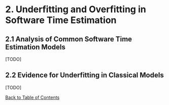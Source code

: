# 2. Underfitting and Overfitting in Software Time Estimation

## 2.1 Analysis of Common Software Time Estimation Models

[TODO]

## 2.2 Evidence for Underfitting in Classical Models

[TODO]


[Back to Table of Contents](../README.md) 
